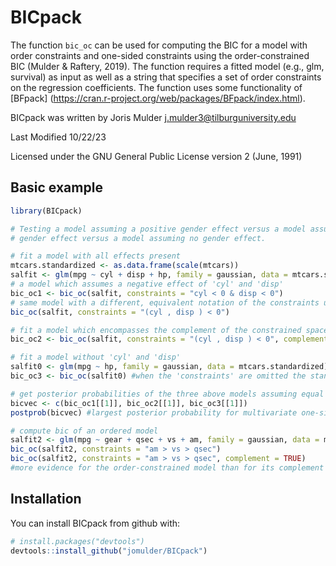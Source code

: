 # BICpack

The function `bic_oc` can be used for computing the BIC for a model with order constraints and one-sided constraints using the order-constrained BIC (Mulder & Raftery, 2019). The function requires a fitted model (e.g., glm, survival) as input as well as a string that specifies a set of order constraints on the regression coefficients. The function uses some functionality of [BFpack] (https://cran.r-project.org/web/packages/BFpack/index.html).

BICpack was written by Joris Mulder <j.mulder3@tilburguniversity.edu>

Last Modified 10/22/23

Licensed under the GNU General Public License version 2 (June, 1991)

Basic example
-------------

``` r
library(BICpack)

# Testing a model assuming a positive gender effect versus a model assuming a negative
# gender effect versus a model assuming no gender effect.

# fit a model with all effects present
mtcars.standardized <- as.data.frame(scale(mtcars))
salfit <- glm(mpg ~ cyl + disp + hp, family = gaussian, data = mtcars.standardized)
# a model which assumes a negative effect of 'cyl' and 'disp'
bic_oc1 <- bic_oc(salfit, constraints = "cyl < 0 & disp < 0")
# same model with a different, equivalent notation of the constraints using brackets
bic_oc(salfit, constraints = "(cyl , disp ) < 0")

# fit a model which encompasses the complement of the constrained space of 'cyl' and 'disp'
bic_oc2 <- bic_oc(salfit, constraints = "(cyl , disp ) < 0", complement = TRUE)

# fit a model without 'cyl' and 'disp'
salfit0 <- glm(mpg ~ hp, family = gaussian, data = mtcars.standardized)
bic_oc3 <- bic_oc(salfit0) #when the 'constraints' are omitted the standard bic is given

# get posterior probabilities of the three above models assuming equal prior model probabilities
bicvec <- c(bic_oc1[[1]], bic_oc2[[1]], bic_oc3[[1]])
postprob(bicvec) #largest posterior probability for multivariate one-sided model

# compute bic of an ordered model
salfit2 <- glm(mpg ~ gear + qsec + vs + am, family = gaussian, data = mtcars.standardized)
bic_oc(salfit2, constraints = "am > vs > qsec")
bic_oc(salfit2, constraints = "am > vs > qsec", complement = TRUE)
#more evidence for the order-constrained model than for its complement


```

Installation
------------

You can install BICpack from github with:

``` r
# install.packages("devtools")
devtools::install_github("jomulder/BICpack")
